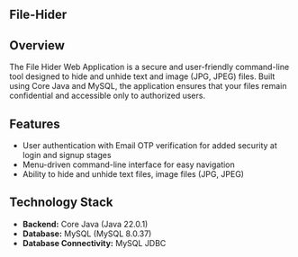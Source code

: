 ## File-Hider

## Overview
The File Hider Web Application is a secure and user-friendly command-line tool designed to hide and unhide text and image (JPG, JPEG) files. Built using Core Java and MySQL, the application ensures that your files remain confidential and accessible only to authorized users.

## Features
- User authentication with Email OTP verification for added security at login and signup stages
- Menu-driven command-line interface for easy navigation
- Ability to hide and unhide text files, image files (JPG, JPEG)

## Technology Stack
- **Backend:** Core Java (Java 22.0.1)
- **Database:** MySQL (MySQL 8.0.37)
- **Database Connectivity:** MySQL JDBC
